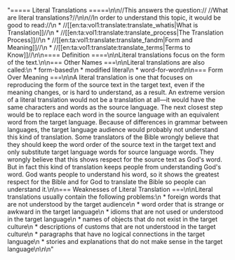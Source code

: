 "===== Literal Translations =====\n\n//This answers the question:// //What are literal translations?//\n\n//In order to understand this topic, it would be good to read://\n  * //[[en:ta:vol1:translate:translate_whatis|What is Translation]]//\n  * //[[en:ta:vol1:translate:translate_process|The Translation Process]]//\n  * //[[en:ta:vol1:translate:translate_fandm|Form and Meaning]]//\n  * //[[en:ta:vol1:translate:translate_terms|Terms to Know]]//\n\n==== Definition ====\n\nLiteral translations focus on the form of the text.\n\n=== Other Names ===\n\nLiteral translations are also called:\n  * form-based\n  * modified literal\n  * word-for-word\n\n=== Form Over Meaning ===\n\nA literal translation is one that focuses on reproducing the form of the source text in the target text, even if the meaning changes, or is hard to understand, as a result. An extreme version of a literal translation would not be a translation at all—it would have the same characters and words as the source language. The next closest step would be to replace each word in the source language with an equivalent word from the target language. Because of differences in grammar between languages, the target language audience would probably not understand this kind of translation. Some translators of the Bible wrongly believe that they should keep the word order of the source text in the target text and only substitute target language words for source language words. They wrongly believe that this shows respect for the source text as God's word. But in fact this kind of translation keeps people from understanding God's word. God wants people to understand his word, so it shows the greatest respect for the Bible and for God to translate the Bible so people can understand it.\n\n=== Weaknesses of Literal Translation ===\n\nLiteral translations usually contain the following problems:\n  * foreign words that are not understood by the target audience\n  * word order that is strange or awkward in the target language\n  * idioms that are not used or understood in the target language\n  * names of objects that do not exist in the target culture\n  * descriptions of customs that are not understood in the target culture\n  * paragraphs that have no logical connections in the target language\n  * stories and explanations that do not make sense in the target language\n\n\n"
